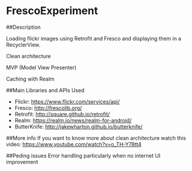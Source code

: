 # FrescoExperiment

##Description

Loading flickr images using Retrofit and Fresco and displaying them in a RecyclerView.

Clean architecture 

MVP (Model View Presenter)

Caching with Realm

##Main Libraries and APIs Used
* Flickr: https://www.flickr.com/services/api/
* Fresco: http://frescolib.org/
* Retrofit: http://square.github.io/retrofit/
* Realm: https://realm.io/news/realm-for-android/
* ButterKnife: http://jakewharton.github.io/butterknife/

##More info
If you want to know more about clean architecture watch this video: https://www.youtube.com/watch?v=o_TH-Y78tt4

##Peding issues
Error handling particularly when no internet
UI improvement

